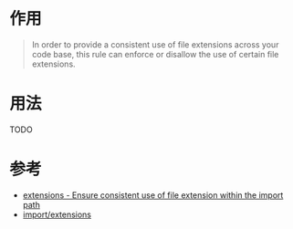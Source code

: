 # 作用
> In order to provide a consistent use of file extensions across your code base, this rule can enforce or disallow the use of certain file extensions.

# 用法
TODO

# 参考
- [extensions - Ensure consistent use of file extension within the import path](https://github.com/benmosher/eslint-plugin-import/blob/master/docs/rules/extensions.md)
- [import/extensions](https://github.com/benmosher/eslint-plugin-import#importextensions)
